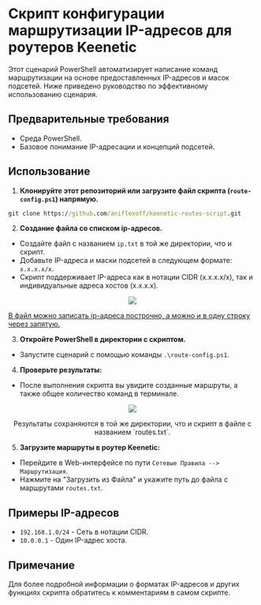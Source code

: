 # Скрипт конфигурации маршрутизации IP-адресов для роутеров Keenetic

Этот сценарий PowerShell автоматизирует написание команд маршрутизации на основе предоставленных IP-адресов и масок подсетей. Ниже приведено руководство по эффективному использованию сценария.

## Предварительные требования
- Среда PowerShell.
- Базовое понимание IP-адресации и концепций подсетей.

## Использование

1. **Клонируйте этот репозиторий или загрузите файл скрипта (`route-config.ps1`) напрямую.**

```cmd
git clone https://github.com/aniflexoff/keenetic-routes-script.git
```

2. **Создание файла со списком ip-адресов.**
- Создайте файл с названием `ip.txt` в той же директории, что и скрипт.
- Добавьте IP-адреса и маски подсетей в следующем формате: `x.x.x.x/x`.
- Скрипт поддерживает IP-адреса как в нотации CIDR (x.x.x.x/x), так и индивидуальные адреса хостов (x.x.x.x).
<p align="center">
<img src="https://github.com/aniflexoff/keenetic-routes-script/assets/103222642/97791b5c-86c7-4cfc-a062-5c7a85d6ae57)">
</p>
<u>В файл можно записать ip-адреса построчно, а можно и в одну строку через запятую.</u>

3. **Откройте PowerShell в директории с скриптом.**
- Запустите сценарий с помощью команды `.\route-config.ps1`.

4. **Проверьте результаты:**
- После выполнения скрипта вы увидите созданные маршруты, а также общее количество команд в терминале.
<p align="center">
<img src="https://github.com/aniflexoff/keenetic-routes-script/assets/103222642/f05fa14c-e64f-49d2-95da-26f8268f4ad1">
</p>
<p align="center">
<italic>Результаты сохраняются в той же директории, что и скрипт в файле с названием `routes.txt`.</italic>
</p>

5. **Загрузите маршруты в роутер Keenetic:**
- Перейдите в Web-интерфейсе по пути `Сетевые Правила --> Маршрутизация`.
- Нажмите на "Загрузить из Файла" и укажите путь до файла с маршрутами `routes.txt`.

## Примеры IP-адресов

- `192.168.1.0/24` - Сеть в нотации CIDR.
- `10.0.0.1` - Один IP-адрес хоста.

## Примечание
Для более подробной информации о форматах IP-адресов и других функциях скрипта обратитесь к комментариям в самом скрипте.
